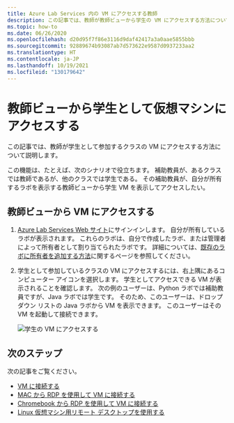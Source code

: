 ```yaml
---
title: Azure Lab Services 内の VM にアクセスする教師
description: この記事では、教師が教師ビューから学生の VM にアクセスする方法について説明します。 たとえば、補助教員があるクラスの教師になり、他のクラスで学生になることがあります。
ms.topic: how-to
ms.date: 06/26/2020
ms.openlocfilehash: d20d95f7f86e3116d9daf42417a3a0aae5855bbb
ms.sourcegitcommit: 92889674b93087ab7d573622e9587d0937233aa2
ms.translationtype: HT
ms.contentlocale: ja-JP
ms.lasthandoff: 10/19/2021
ms.locfileid: "130179642"
---
```

# <a name="access-virtual-machines-as-a-student-from-the-educator-view"></a>教師ビューから学生として仮想マシンにアクセスする
この記事では、教師が学生として参加するクラスの VM にアクセスする方法について説明します。 

この機能は、たとえば、次のシナリオで役立ちます。 補助教員が、あるクラスでは教師であるが、他のクラスでは学生である。 その補助教員が、自分が所有するラボを表示する教師ビューから学生 VM を表示してアクセスしたい。 

## <a name="access-vms-from-educator-view"></a>教師ビューから VM にアクセスする

1. [Azure Lab Services Web サイト](https://labs.azure.com)にサインインします。 自分が所有しているラボが表示されます。 これらのラボは、自分で作成したラボ、または管理者によって所有者として割り当てられたラボです。 詳細については、[既存のラボに所有者を追加する方法](how-to-add-user-lab-owner.md)に関するページを参照してください。
2. 学生として参加しているクラスの VM にアクセスするには、右上隅にあるコンピューター アイコンを選択します。 学生としてアクセスできる VM が表示されることを確認します。 次の例のユーザーは、Python ラボでは補助教員ですが、Java ラボでは学生です。 そのため、このユーザーは、ドロップダウン リストの Java ラボから VM を表示できます。 このユーザーはその VM を起動して接続できます。 
    
    ![学生の VM にアクセスする](./media/instructors-access-virtual-machines/access-student-virtual-machines.png)

## <a name="next-steps"></a>次のステップ
次の記事をご覧ください。

- [VM に接続する](how-to-use-classroom-lab.md#connect-to-the-vm)
- [MAC から RDP を使用して VM に接続する](connect-virtual-machine-mac-remote-desktop.md)
- [Chromebook から RDP を使用して VM に接続する](connect-virtual-machine-chromebook-remote-desktop.md)
- [Linux 仮想マシン用リモート デスクトップを使用する](how-to-use-remote-desktop-linux-student.md)
